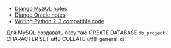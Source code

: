 - [Django MySQL notes](https://docs.djangoproject.com/en/1.10/ref/databases/#mysql-notes)
- [Django Oracle notes](https://docs.djangoproject.com/en/1.10/ref/databases/#oracle-notes)
- [Writing Python 2-3 compatible code](http://python-future.org/compatible_idioms.html#configparser)


Для MySQL создавать базу так:
CREATE DATABASE `db_project` CHARACTER SET utf8 COLLATE utf8_general_ci;